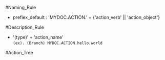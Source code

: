 #Naming_Rule   
  - prefiex_default : 'MYDOC.ACTION.' + {'action_verb' || 'action_object'}   

#Description_Rule
  - '(type)' + 'action_name'   
    `(ex). (Branch) MYDOC.ACTION.hello.world`   

#Action_Tree   
